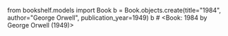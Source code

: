 from bookshelf.models import Book
b = Book.objects.create(title="1984", author="George Orwell", publication_year=1949)
b  # <Book: 1984 by George Orwell (1949)>
